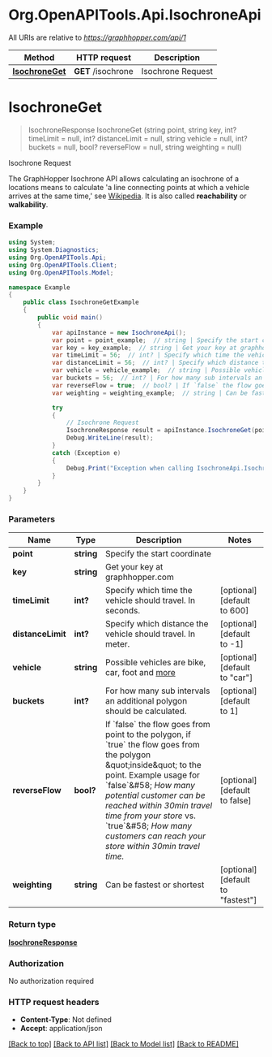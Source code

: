 # Org.OpenAPITools.Api.IsochroneApi

All URIs are relative to *https://graphhopper.com/api/1*

Method | HTTP request | Description
------------- | ------------- | -------------
[**IsochroneGet**](IsochroneApi.md#isochroneget) | **GET** /isochrone | Isochrone Request


<a name="isochroneget"></a>
# **IsochroneGet**
> IsochroneResponse IsochroneGet (string point, string key, int? timeLimit = null, int? distanceLimit = null, string vehicle = null, int? buckets = null, bool? reverseFlow = null, string weighting = null)

Isochrone Request

The GraphHopper Isochrone API allows calculating an isochrone of a locations means to calculate 'a line connecting points at which a vehicle arrives at the same time,' see [Wikipedia](http://en.wikipedia.org/wiki/Isochrone_map). It is also called **reachability** or **walkability**. 

### Example
```csharp
using System;
using System.Diagnostics;
using Org.OpenAPITools.Api;
using Org.OpenAPITools.Client;
using Org.OpenAPITools.Model;

namespace Example
{
    public class IsochroneGetExample
    {
        public void main()
        {
            var apiInstance = new IsochroneApi();
            var point = point_example;  // string | Specify the start coordinate
            var key = key_example;  // string | Get your key at graphhopper.com
            var timeLimit = 56;  // int? | Specify which time the vehicle should travel. In seconds. (optional)  (default to 600)
            var distanceLimit = 56;  // int? | Specify which distance the vehicle should travel. In meter. (optional)  (default to -1)
            var vehicle = vehicle_example;  // string | Possible vehicles are bike, car, foot and [more](https://graphhopper.com/api/1/docs/supported-vehicle-profiles/) (optional)  (default to "car")
            var buckets = 56;  // int? | For how many sub intervals an additional polygon should be calculated. (optional)  (default to 1)
            var reverseFlow = true;  // bool? | If `false` the flow goes from point to the polygon, if `true` the flow goes from the polygon \"inside\" to the point. Example usage for `false`&#58; *How many potential customer can be reached within 30min travel time from your store* vs. `true`&#58; *How many customers can reach your store within 30min travel time.* (optional)  (default to false)
            var weighting = weighting_example;  // string | Can be fastest or shortest (optional)  (default to "fastest")

            try
            {
                // Isochrone Request
                IsochroneResponse result = apiInstance.IsochroneGet(point, key, timeLimit, distanceLimit, vehicle, buckets, reverseFlow, weighting);
                Debug.WriteLine(result);
            }
            catch (Exception e)
            {
                Debug.Print("Exception when calling IsochroneApi.IsochroneGet: " + e.Message );
            }
        }
    }
}
```

### Parameters

Name | Type | Description  | Notes
------------- | ------------- | ------------- | -------------
 **point** | **string**| Specify the start coordinate | 
 **key** | **string**| Get your key at graphhopper.com | 
 **timeLimit** | **int?**| Specify which time the vehicle should travel. In seconds. | [optional] [default to 600]
 **distanceLimit** | **int?**| Specify which distance the vehicle should travel. In meter. | [optional] [default to -1]
 **vehicle** | **string**| Possible vehicles are bike, car, foot and [more](https://graphhopper.com/api/1/docs/supported-vehicle-profiles/) | [optional] [default to &quot;car&quot;]
 **buckets** | **int?**| For how many sub intervals an additional polygon should be calculated. | [optional] [default to 1]
 **reverseFlow** | **bool?**| If &#x60;false&#x60; the flow goes from point to the polygon, if &#x60;true&#x60; the flow goes from the polygon \&quot;inside\&quot; to the point. Example usage for &#x60;false&#x60;&amp;#58; *How many potential customer can be reached within 30min travel time from your store* vs. &#x60;true&#x60;&amp;#58; *How many customers can reach your store within 30min travel time.* | [optional] [default to false]
 **weighting** | **string**| Can be fastest or shortest | [optional] [default to &quot;fastest&quot;]

### Return type

[**IsochroneResponse**](IsochroneResponse.md)

### Authorization

No authorization required

### HTTP request headers

 - **Content-Type**: Not defined
 - **Accept**: application/json

[[Back to top]](#) [[Back to API list]](../README.md#documentation-for-api-endpoints) [[Back to Model list]](../README.md#documentation-for-models) [[Back to README]](../README.md)

